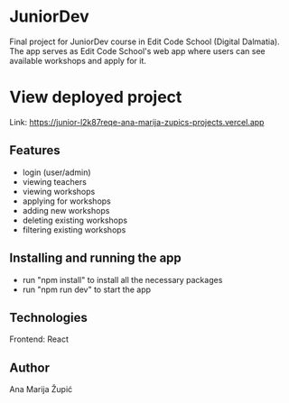# JuniorDev
Final project for JuniorDev course in Edit Code School (Digital Dalmatia).
The app serves as Edit Code School's web app where users can see available workshops and apply for it.
# View deployed project
Link: https://junior-l2k87reqe-ana-marija-zupics-projects.vercel.app
## Features
- login (user/admin)
- viewing teachers
- viewing workshops
- applying for workshops
- adding new workshops
- deleting existing workshops
- filtering existing workshops
## Installing and running the app
- run "npm install" to install all the necessary packages
- run "npm run dev" to start the app
## Technologies
Frontend: React
## Author 
Ana Marija Župić

